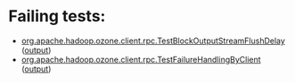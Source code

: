 # Failing tests: 

 * [org.apache.hadoop.ozone.client.rpc.TestBlockOutputStreamFlushDelay](hadoop-ozone/integration-test/org.apache.hadoop.ozone.client.rpc.TestBlockOutputStreamFlushDelay.txt) ([output](hadoop-ozone/integration-test/org.apache.hadoop.ozone.client.rpc.TestBlockOutputStreamFlushDelay-output.txt))
 * [org.apache.hadoop.ozone.client.rpc.TestFailureHandlingByClient](hadoop-ozone/integration-test/org.apache.hadoop.ozone.client.rpc.TestFailureHandlingByClient.txt) ([output](hadoop-ozone/integration-test/org.apache.hadoop.ozone.client.rpc.TestFailureHandlingByClient-output.txt))
